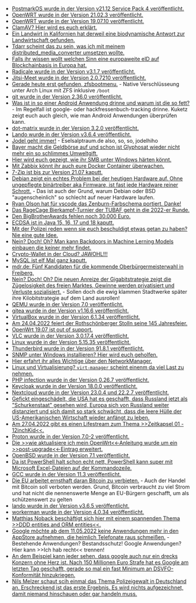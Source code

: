 * [PostmarkOS wurde in der Version v21.12 Service Pack 4 veröffentlicht.](https://postmarketos.org/blog/2022/04/18/v21.12.4-release/)
* [OpenWRT wurde in der Version 21.02.3 veröffentlicht.](https://openwrt.org/releases/21.02.3?rev=1650218589&do=diff)
* [OpenWRT wurde in der Version 19.07.10 veröffentlicht.](https://openwrt.org/releases/19.07.10?rev=1650218555&do=diff)
* [ClamAV? Hier wird es euch erklärt.](https://www.putorius.net/install-configure-and-scan-for-viruses-on-linux-with-clamav.html)
* [Ein Landwirt in Kalifornien hat derweil eine biodynamische Antwort zur Landwirtschaft gefunden.](https://netzfrauen.org/2022/04/17/climatechange-19/)
* [Tdarr scheint das zu sein, was ich mit meinem distributed_media_converter umsetzen wollte.](https://tdarr.io/)
* [Falls ihr wissen wollt welchen Sinn eine europaweite eID auf Blockchainbasis in Europa hat.](https://blog.fefe.de/?ts=9ca31a23)
* [Radicale wurde in der Version v3.1.7 veröffentlicht.](https://github.com/Kozea/Radicale/releases/tag/v3.1.7)
* [Jitsi-Meet wurde in der Version 2.0.7210 veröffentlicht.](https://github.com/jitsi/jitsi-meet/releases/tag/stable/jitsi-meet_7210)
* [Gerade heute erst gefunden, zfsbootmenu.](https://zfsbootmenu.org/) - Native Verschlüsseung unter Arch Linux mit ZFS inklusive `/boot`
* [git wurde in der Version 2.36.0 veröffentlicht.](https://lwn.net/Articles/891733/)
* [Was ist in so einer Android Anwendung drinne und warum ist die so fett?](https://www.kuketz-blog.de/android-apps-auf-dem-seziertisch-was-ist-drin/) - Im Regelfall ist google- oder hackfressenbuch-tracking drinne. Kuketz zeigt euch auch gleich, wie man Android Anwendungen überprüfen kann.
* [dot-matrix wurde in der Version 3.2.0 veröffentlicht.](https://github.com/lainsce/dot-matrix/releases/tag/3.2.0)
* [Lando wurde in der Version v3.6.4 veröffentlicht.](https://github.com/lando/lando/releases/tag/v3.6.4)
* [Jodel geht immer!](https://tuxproject.de/blog/2022/04/berlin-2022/) - Eselsalptraum.de also, so, so, jodelhiho
* [Bayer macht die Geldbörse auf und schon ist Glyphosat wieder nicht mehr ein so schlimmes Umweltgift.](https://netzfrauen.org/2022/04/19/dairy-6/)
* [Hier wird euch gezeigt, wie ihr SMB unter Windows härten könnt.](https://4sysops.com/archives/the-smb-protocol-all-you-need-to-know/)
* [Mit Zabbix könnt ihr auch eure Docker Container überwachen.](https://blog.zabbix.com/docker-container-monitoring-with-zabbix/20175/)
* [7-Zip ist bis zur Version 21.07 kaputt.](https://www.borncity.com/blog/2022/04/19/7-zip-schwachstelle-cve-2022-29072-ermglicht-systemprivilegien/)
* [Debian zeigt ein echtes Problem bei der heutigen Hardware auf. Ohne ungepflegte binärtreiber aka Firmware, ist fast jede Hardware reiner Schrott.](https://www.phoronix.com/scan.php?page=news_item&px=Debian-Considering-Firmware) - Das ist auch der Grund, warum Debian oder BSD "augenscheinlich" so schlecht auf neuer Hardware laufen.
* [Ryan Olson hat für vscode das Zenburn-Farbschema portiert. Danke!](https://github.com/ryanolsonx/vscode-zenburn-theme)
* [Das RageCage Bierkampf-Turnier der TUBAF geht in die 2022-er Runde.](https://linktr.ee/bk_ragecage)
* [Den BigBrotherAwards fehlen noch 30.000 Euro.](https://aktion.digitalcourage.de/spenden-bba)
* [ECDSA ist in Java 15, 16, 17 und 18 kaputt.](https://neilmadden.blog/2022/04/19/psychic-signatures-in-java/)
* [Mit der Polizei reden wenn sie euch beschuldigt etwas getan zu haben? Nie eine gute Idee.](https://blog.fefe.de/?ts=9ca07dfa)
* [Nein? Doch! Oh? Man kann Backdoors in Machine Lerning Models einbauen die keiner mehr findet.](https://blog.fefe.de/?ts=9ca10a7a)
* [Crypto-Wallet in der Cloud? JAWOHL!!!](https://blog.fefe.de/?ts=9ca122cd)
* [MySQL ist elf Mal ganz kaputt.](https://blog.fefe.de/?ts=9ca11b59)
* [mdr.de: Fünf Kandidaten für die kommende Oberbürgermeisterwahl in Freiberg.](https://www.mdr.de/nachrichten/sachsen/chemnitz/freiberg/wahl-oberbuergermeister-freiberg-kandidaten-100.html)
* [Nein? Doch! Oh? Die neuen Anreize der Gigabitstrategie zeigt die Zügelosigkeit des freien Marktes, Gewinne werden privatisiert und Verluste sozialisiert.](https://netzpolitik.org/2022/foerderung-des-breitbandausbau-kommunen-fuerchten-rosinenpicken-der-netzbetreiber/) - Sollen doch die ewig klammen Stadtwerke später ihre Kilobitstrategie auf dem Land ausrollen!
* [QEMU wurde in der Version 7.0 veröffentlicht.](https://www.phoronix.com/scan.php?page=news_item&px=QEMU-7.0-Released)
* [gitea wurde in der Version v1.16.6 veröffentlicht.](https://github.com/go-gitea/gitea/releases/tag/v1.16.6)
* [VirtualBox wurde in der Version 6.1.34 veröffentlicht.](https://www.borncity.com/blog/2022/04/21/virtualbox-6-1-34-freigegeben/)
* [Am 24.04.2022 feiert der Rothschönberger Stolln seine 145 Jahresfeier.](https://www.klosterbezirk-altzella.com/2022/04/13/145-jahre-rothschoenberger-stolln/)
* [OpenWrt 19.07 ist out of support.](https://openwrt.org/releases/19.07/start)
* [VLC wurde in der Version 3.0.17.4 veröffentlicht.](https://www.borncity.com/blog/2022/04/20/vlc-3-0-17-4-freigegeben/)
* [Linux wurde in der Version 5.15.35 veröffentlicht.](https://www.phoronix.com/scan.php?page=article&item=linux-51535-adl&num=1)
* [Thunderbird wurde in der Version 91.8.1 veröffentlicht.](https://www.borncity.com/blog/2022/04/20/thunderbird-version-91-8-1/)
* [SNMP unter Windows installieren? Hier wird euch geholfen.](http://woshub.com/install-configure-snmp-service-windows/)
* [Hier erfahrt ihr alles Wichtige über den NetworkManager.](https://opensource.com/article/22/4/networkmanager-linux)
* [Linux und Virtualisierung? `virt-manager` scheint einenm da viel Last zu nehmen.](https://utcc.utoronto.ca/~cks/space/blog/linux/VirtManagerMySetupSoFar)
* [PHP infection wurde in der Version 0.26.7 veröffentlicht.](https://github.com/infection/infection/releases/tag/0.26.7)
* [Keycloak wurde in der Version 18.0.0 veröffentlicht.](https://github.com/keycloak/keycloak/releases/tag/18.0.0)
* [Nextcloud wurde in der Version 23.0.4 und 22.2.7 veröffentlicht.](https://nextcloud.com/blog/nextcloud-23-0-4-and-22-2-7-are-out-plus-test-releases/)
* [Gefickt eingeschädelt, die USA hat es geschafft, dass Russland jetzt als "Schurkenstaat" gesehen wird, Europa sich von Russland weiter distanziert und sich damit so stark schwächt, dass die leere Hülle der US-Amerikanischen Wirtschaft wieder anfängt zu leben.](https://weltnetz.tv/story/2637-der-dollar-schluckt-den-euro)
* [Am 27.04.2022 gibt es einen Lifestream zum Thema >>Zeitkapsel 01 - 12inchKid<<.](https://www.rave-strikes-back.de/?p=10869)
* [Proton wurde in der Version 7.0-2 veröffentlicht.](https://www.phoronix.com/scan.php?page=news_item&px=Proton-7.0-2-Released)
* [Die >>wie aktualisiere ich mein OpenWrt<<-Anleitung wurde um ein >>post-upgrade<<-Eintrag erweitert.](https://openwrt.org/docs/guide-quick-start/sysupgrade.luci)
* [OpenBSD wurde in der Version 7.1 veröffentlicht.](https://www.phoronix.com/scan.php?page=news_item&px=OpenBSD-7.1-Released)
* [Da ist PowerShell halt schon echt nett, PowerShell kann super mit Microsoft Excel-Dateien auf der Kommandozeile.](https://4sysops.com/archives/export-and-import-to-and-from-excel-with-the-powershell-module-importexcel/)
* [GCC wurde in der Version 11.3 veröffentlicht.](https://www.phoronix.com/scan.php?page=news_item&px=GCC-11.3-Released)
* [Die EU arbeitet ernsthaft daran Bitcoin zu verbieten.](https://netzpolitik.org/2022/interne-dokumente-eu-tueftelt-an-bitcoin-verbot/) - Auch der Handel mit Bitcoin soll verboten werden. Grund, Bitcoin verbraucht zu viel Strom und hat nicht die nennenswerte Menge an EU-Bürgern geschafft, um als schützenswert zu gelten
* [lando wurde in der Version v3.6.5 veröffentlicht.](https://github.com/lando/lando/releases/tag/v3.6.5)
* [workerman wurde in der Version 4.0.34 veröffentlicht.](https://github.com/walkor/workerman/releases/tag/4.0.34)
* [Matthias Noback beschäftigt sich hier mit einem spannenden Thema >>DDD entities and ORM entities<<.](https://matthiasnoback.nl/2022/04/ddd-entities-and-orm-entities/)
* [Google möchte ab dem 11.05.2022 keine Anwendungen mehr in den AppStore aufnehmen, die heimlich Telefonate raus schmeißen.](https://blog.fefe.de/?ts=9c9f8e49) - Bestehende Anwendungen? Bestandsschutz! Google Anwendungen? Hier kann >>Ich hab recht<< trennen!
* [An dem Beispiel kann jeder sehen, dass google auch nur ein drecks Konzern ohne Herz ist. Nach 150 Millionen Euro Strafe hat es Google am letzten Tag geschafft, gerade so mal ein fast Minimum an DSVFO-Konformität hinzukriegen.](https://netzpolitik.org/2022/alle-cookies-ablehnen-danke-fuer-das-absolute-minimum-google/)
* [Nils Melzer schaut scih einmal das Thema Polizeigewalt in Deutschland an. Erschreckend ist das erste Ergebnis. Es wird nichts aufgezeichnet, damit niemand hinschauen oder gar handeln muss.](https://blog.fefe.de/?ts=9c9ca5d7)

